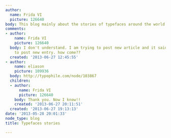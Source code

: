 ```yaml
---
author:
  name: Frida VI
  picture: 126640
body: This blog mainly about the stories of typefaces around the world.
comments:
- author:
    name: Frida VI
    picture: 126640
  body: I don't understand. I am trying to post new article and it said I am not allow
    to post new entry. how come??
  created: '2013-06-27 12:45:55'
- author:
    name: eliason
    picture: 109936
  body: http://typophile.com/node/103867
  children:
  - author:
      name: Frida VI
      picture: 126640
    body: Thank you. Now I know!!
    created: '2013-06-27 20:11:51'
  created: '2013-06-27 19:13:13'
date: '2013-05-28 20:01:33'
node_type: blog
title: Typefaces stories

---
```

